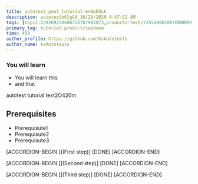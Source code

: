 ```yaml
---
title: autotest_pool_tutorial-esWpD5LK
description: autotestb61gG4_10/29/2020 4:47:52 AM
tags: [topic:139269250608756787992873,products:tech/73554900100700000996,tutorial:experience/advanced]
primary_tag: tutorial:product/sapHana
time: 453
author_profile: https://github.com/ksAutotests
author_name: ksAutotests
---
```

### You will learn
- You will learn this
- and that

autotest tutorial text2O420m

## Prerequisites
- Prerequisute1
- Prerequisute2
- Prerequisute3

[ACCORDION-BEGIN [](First step)]
[DONE]
[ACCORDION-END]

[ACCORDION-BEGIN [](Second step)]
[DONE]
[ACCORDION-END]

[ACCORDION-BEGIN [](Third step)]
[DONE]
[ACCORDION-END]

